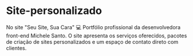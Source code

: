 # Site-personalizado
No site "Seu Site, Sua Cara" 💻 Portfólio profissional da desenvolvedora front-end Michele Santo. O site apresenta os serviços oferecidos, pacotes de criação de sites personalizados e um espaço de contato direto com clientes.
